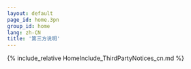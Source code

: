 ```yaml
---
layout: default
page_id: home.3pn
group_id: home
lang: zh-CN
title: '第三方说明'
---
```

{% include_relative HomeInclude_ThirdPartyNotices_cn.md %}